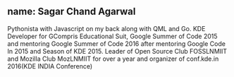 name: Sagar Chand Agarwal
---
Pythonista with Javascript on my back along with QML and Go. KDE Developer for GCompris Educational Suit, Google Summer of Code 2015 and mentoring Google Summer of Code 2016 after mentoring Google Code In 2015 and Season of KDE 2015. Leader of Open Source Club FOSSLNMIIT and Mozilla Club MozLNMIIT for over a year and organizer of conf.kde.in 2016(KDE INDIA Conference)